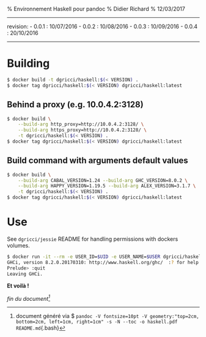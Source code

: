 % Environnement Haskell pour pandoc
% Didier Richard
% 12/03/2017

---

revision:
    - 0.0.1 : 10/07/2016
    - 0.0.2 : 10/08/2016
    - 0.0.3 : 10/09/2016
    - 0.0.4 : 20/10/2016

---

# Building #

```bash
$ docker build -t dgricci/haskell:$(< VERSION) .
$ docker tag dgricci/haskell:$(< VERSION) dgricci/haskell:latest
```

## Behind a proxy (e.g. 10.0.4.2:3128) ##

```bash
$ docker build \
    --build-arg http_proxy=http://10.0.4.2:3128/ \
    --build-arg https_proxy=http://10.0.4.2:3128/ \
    -t dgricci/haskell:$(< VERSION) .
$ docker tag dgricci/haskell:$(< VERSION) dgricci/haskell:latest
```

## Build command with arguments default values ##

```bash
$ docker build \
    --build-arg CABAL_VERSION=1.24 --build-arg GHC_VERSION=8.0.2 \
    --build-arg HAPPY_VERSION=1.19.5 --build-arg ALEX_VERSION=3.1.7 \
    -t dgricci/haskell:$(< VERSION) .
$ docker tag dgricci/haskell:$(< VERSION) dgricci/haskell:latest
```

# Use #

See `dgricci/jessie` README for handling permissions with dockers volumes.

```bash
$ docker run -it --rm -e USER_ID=$UID -e USER_NAME=$USER dgricci/haskell
GHCi, version 8.2.0.20170310: http://www.haskell.org/ghc/  :? for help
Prelude> :quit
Leaving GHCi.
```

__Et voilà !__


_fin du document[^pandoc_gen]_

[^pandoc_gen]: document généré via $ `pandoc -V fontsize=10pt -V geometry:"top=2cm, bottom=2cm, left=1cm, right=1cm" -s -N --toc -o haskell.pdf README.md`{.bash}
